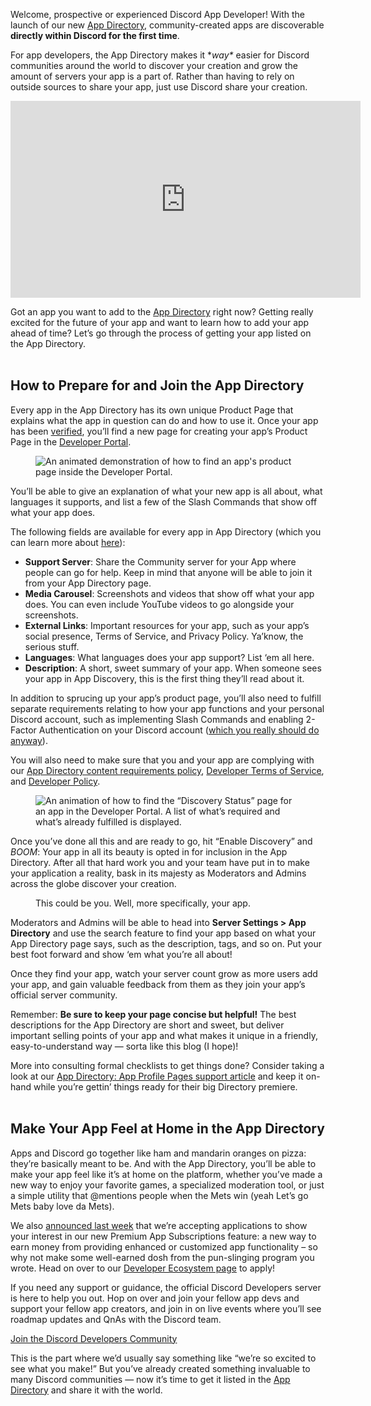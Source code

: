 <div class="column-4 w-col w-col-8 w-col-stack">
    <div id="heading-1" class="rich-wrapper">
        <div class="blog-post-content w-richtext">
            <p>Welcome, prospective or experienced Discord App Developer! With the launch of our new <a href="https://discord.com/application-directory">App Directory</a>, community-created apps are discoverable<strong> directly within Discord for the first time</strong>.&nbsp;</p>
            <p>For app developers, the App Directory makes it *<em>way*</em> easier for Discord communities around the world to discover your creation and grow the amount of servers your app is a part of. Rather than having to rely on outside sources to share your app, just use Discord share your creation.</p>
            <div class="w-embed w-iframe">
                <center><iframe width="560" height="315" src="https://www.youtube.com/embed/voGr-SA_b4Q" title="YouTube video player" frameborder="0" allow="accelerometer; autoplay; clipboard-write; encrypted-media; gyroscope; picture-in-picture" allowfullscreen=""></iframe></center>
            </div>
            <p>Got an app you want to add to the <a href="https://discord.com/application-directory">App Directory</a> right now? Getting really excited for the future of your app and want to learn how to add your app ahead of time? Let’s go through the process of getting your app listed on the App Directory.&nbsp;<br>‍</p>
            <h2><strong>How to Prepare for and Join the App Directory</strong></h2>
            <p>Every app in the App Directory has its own unique Product Page that explains what the app in question can do and how to use it. Once your app has been <a href="https://support.discord.com/hc/en-us/articles/360040720412-Bot-Verification-and-Data-Whitelisting">verified</a>, you’ll find a new page for creating your app’s Product Page in the <a href="https://discord.com/developers/applications">Developer Portal</a>.&nbsp;</p>
            <figure class="w-richtext-figure-type-image w-richtext-align-fullwidth" style="max-width:500pxpx">
                <div><img src="https://assets-global.website-files.com/5f9072399b2640f14d6a2bf4/635c1c746d7a971a07d6605c_Product%20Page.gif" loading="lazy" alt="An animated demonstration of how to find an app's product page inside the Developer Portal."></div>
            </figure>
            <p>You’ll be able to give an explanation of what your new app is all about, what languages it supports, and list a few of the Slash Commands that show off what your app does.&nbsp;</p>
            <p>The following fields are available for every app in App Directory (which you can learn more about <a href="https://support-dev.discord.com/hc/en-us/articles/6378525413143">here</a>):</p>
            <ul role="list">
                <li><strong>Support Server</strong>: Share the Community server for your App where people can go for help. Keep in mind that anyone will be able to join it from your App Directory page.&nbsp;</li>
                <li><strong>Media Carousel</strong>: Screenshots and videos that show off what your app does. You can even include YouTube videos to go alongside your screenshots.</li>
                <li><strong>External Links</strong>: Important resources for your app, such as your app’s social presence, Terms of Service, and Privacy Policy. Ya’know, the serious stuff.&nbsp;</li>
                <li><strong>Languages</strong>: What languages does your app support? List ‘em all here.</li>
                <li><strong>Description</strong>: A short, sweet summary of your app. When someone sees your app in App Discovery, this is the first thing they’ll read about it. <br></li>
            </ul>
            <p>In addition to sprucing up your app’s product page, you’ll also need to fulfill separate requirements relating to how your app functions and your personal Discord account, such as implementing Slash Commands and enabling 2-Factor Authentication on your Discord account (<a href="https://discord.com/blog/keeping-discord-safe-and-sound">which you really should do anyway</a>).</p>
            <p>You will also need to make sure that you and your app are complying with our <a href="https://support-dev.discord.com/hc/en-us/articles/9489299950487">App Directory content requirements policy</a>, <a href="https://discord.com/developers/docs/policies-and-agreements/terms-of-service">Developer Terms of Service</a>, and <a href="https://discord.com/developers/docs/policies-and-agreements/developer-policy">Developer Policy</a>.&nbsp;</p>
            <figure class="w-richtext-figure-type-image w-richtext-align-fullwidth" style="max-width:500pxpx">
                <div><img src="https://assets-global.website-files.com/5f9072399b2640f14d6a2bf4/635c1de4fce399110e81b02b_Discovery%20Page.gif" loading="lazy" alt="An animation of how to find the “Discovery Status” page for an app in the Developer Portal. A list of what’s required and what’s already fulfilled is displayed.&nbsp;"></div>
            </figure>
            <p>Once you’ve done all this and are ready to go, hit “Enable Discovery” and <em>BOOM</em>: Your app in all its beauty is opted in for inclusion in the App Directory. After all that hard work you and your team have put in to make your application a reality, bask in its majesty as Moderators and Admins across the globe discover your creation.</p>
            <figure class="w-richtext-figure-type-image w-richtext-align-fullwidth" style="max-width:1600pxpx">
                <div><img src="https://assets-global.website-files.com/5f9072399b2640f14d6a2bf4/634f18e010d5de8823970f31_vn-gUv4G1KSsvksdVXlvUAb2c-Cm-405izgrhQqqPm4GX_lcADUSTUfELstzVByB9VQAYsbp-UZ-HAqEw2BJkjbfGcRLOzuNlj8h58RVbrix3W9NLFF4qF8hrNyf2LgjenIGffLF1ns-vLp1g3zQ1__Tb4tKul03sxffhlv5CI9y6Uh6JffMLtTjJw.png" alt=""></div>
                <figcaption>This could be you. Well, more specifically, your app.&nbsp;</figcaption>
            </figure>
            <p>Moderators and Admins will be able to head into <strong>Server Settings &gt; App Directory</strong> and use the search feature to find your app based on what your App Directory page says, such as the description, tags, and so on. Put your best foot forward and show ‘em what you’re all about!&nbsp;&nbsp;</p>
            <p>Once they find your app, watch your server count grow as more users add your app, and gain valuable feedback from them as they join your app’s official server community.&nbsp;</p>
            <p>Remember: <strong>Be sure to keep your page concise but helpful!</strong> The best descriptions for the App Directory are short and sweet, but deliver important selling points of your app and what makes it unique in a friendly, easy-to-understand way — sorta like this blog (I hope)!</p>
            <p>More into consulting formal checklists to get things done? Consider taking a look at our <a href="https://support-dev.discord.com/hc/en-us/articles/6378525413143-App-Directory-App-profile-pages">App Directory: App Profile Pages support article</a> and keep it on-hand while you’re gettin’ things ready for their big Directory premiere.&nbsp;&nbsp;<br>‍</p>
            <h2><strong>Make Your App Feel at Home in the App Directory</strong></h2>
            <p>Apps and Discord go together like ham and mandarin oranges on pizza: they’re basically meant to be. And with the App Directory, you’ll be able to make your app feel like it’s at home on the platform, whether you’ve made a new way to enjoy your favorite games, a specialized moderation tool, or just a simple utility that @mentions people when the Mets win (yeah Let’s go Mets baby love da Mets).</p>
            <p>We also <a href="https://discord.com/blog/building-the-future-of-discord">announced last week</a> that we’re accepting applications to show your interest in our new Premium App Subscriptions feature: a new way to earn money from providing enhanced or customized app functionality – so why not make some well-earned dosh from the pun-slinging program you wrote. Head on over to our <a href="https://discord.com/build">Developer Ecosystem page</a> to apply!</p>
            <p>If you need any support or guidance, the official Discord Developers server is here to help you out. Hop on over and join your fellow app devs and support your fellow app creators, and join in on live events where you’ll see roadmap updates and QnAs with the Discord team.&nbsp;</p>
        </div>
    </div>
    <div class="btn-wrapper"><a href="https://discord.gg/discord-developers" class="btn-blog w-button">Join the Discord Developers Community</a></div>
    <div id="heading-2" class="rich-wrapper">
        <div class="blog-post-content w-richtext">
            <p>This is the part where we’d usually say something like “we’re so excited to see what you make!” But you’ve already created something invaluable to many Discord communities — now it’s time to get it listed in the <a href="https://discord.com/application-directory">App Directory</a> and share it with the world.&nbsp;</p>
        </div>
    </div>
    <div id="heading-3" class="rich-wrapper">
        <div class="blog-post-content w-dyn-bind-empty w-richtext"></div>
    </div>
    <div id="heading-4" class="rich-wrapper">
        <div class="blog-post-content w-dyn-bind-empty w-richtext"></div>
    </div>
    <div id="heading-5" class="rich-wrapper">
        <div class="blog-post-content w-dyn-bind-empty w-richtext"></div>
    </div>
    <div id="heading-6" class="rich-wrapper">
        <div class="blog-post-content w-dyn-bind-empty w-richtext"></div>
    </div>
    <div id="heading-7" class="rich-wrapper">
        <div class="blog-post-content w-dyn-bind-empty w-richtext"></div>
    </div>
    <div id="heading-8" class="rich-wrapper">
        <div class="blog-post-content w-dyn-bind-empty w-richtext"></div>
    </div>
    <div id="heading-9" class="rich-wrapper">
        <div class="blog-post-content w-dyn-bind-empty w-richtext"></div>
    </div>
    <div id="heading-10" class="rich-wrapper">
        <div class="blog-post-content w-dyn-bind-empty w-richtext"></div>
    </div>
</div>